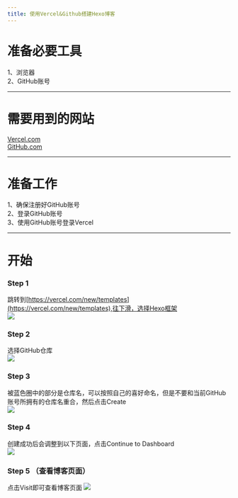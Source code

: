 ```yaml
---
title: 使用Vercel&Github搭建Hexo博客
---
```


# 准备必要工具  
1、浏览器  
2、GitHub账号  
- - -  
# 需要用到的网站  
[Vercel.com](vercel.com)  
[GitHub.com](GitHub.com)  
- - -
# 准备工作 
1、确保注册好GitHub账号  
2、登录GitHub账号  
3、使用GitHub账号登录Vercel  
- - -  
# 开始  
### Step 1  
跳转到[https://vercel.com/new/templates](https://vercel.com/new/templates),往下滑，选择Hexo框架  
![](https://asset.gitblock.cn/Media?name=4667BAEDF97B2557BAB463B5F4EFB791.png)  

### Step 2 
选择GitHub仓库  
![](https://asset.gitblock.cn/Media?name=C794F7E340C5B155F792DF1516FD4A2F.png)    

### Step 3  
被蓝色圈中的部分是仓库名，可以按照自己的喜好命名，但是不要和当前GitHub账号所拥有的仓库名重合，然后点击Create  
![](https://asset.gitblock.cn/Media?name=3A217658AE702CA8937F83F3C6AB7C8F.png)  

### Step 4  
创建成功后会调整到以下页面，点击Continue to Dashboard  
![](https://asset.gitblock.cn/Media?name=599245A6FA7533266352EAB5BAC2F920.png)  
### Step 5 （查看博客页面）  
点击Visit即可查看博客页面
![](https://asset.gitblock.cn/Media?name=6792C93FEE844A2B3C55DB35B7635A3C.png)
